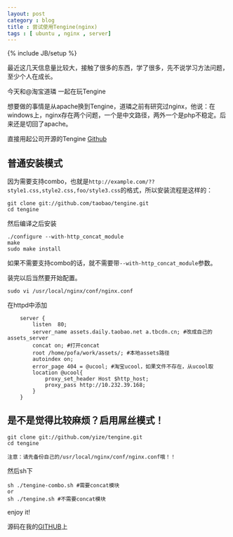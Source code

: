 ```yaml
---
layout: post
category : blog
title : 尝试使用Tengine(nginx)
tags : [ ubuntu , nginx , server]
---
```

{% include JB/setup %}

最近这几天信息量比较大，接触了很多的东西，学了很多，先不说学习方法问题，至少个人在成长。

今天和@淘宝道璘 一起在玩Tengine

想要做的事情是从apache换到Tengine，道璘之前有研究过nginx，他说：在windows上，nginx存在两个问题，一个是中文路径，两外一个是php不稳定。后来还是切回了apache。

直接用起公司开源的Tengine [Github](https://github.com/taobao/tengine)

## 普通安装模式

因为需要支持combo，也就是`http://example.com/??style1.css,style2.css,foo/style3.css`的格式，所以安装流程是这样的：


    git clone git://github.com/taobao/tengine.git
    cd tengine


然后编译之后安装

    ./configure --with-http_concat_module
    make
    sudo make install

如果不需要支持combo的话，就不需要带`--with-http_concat_module`参数。

装完以后当然要开始配置。

    sudo vi /usr/local/nginx/conf/nginx.conf

在httpd中添加

        server {
            listen  80;
            server_name assets.daily.taobao.net a.tbcdn.cn; #改成自己的assets_server
            concat on; #打开concat
            root /home/pofa/work/assets/; #本地assets路径
            autoindex on;
            error_page 404 = @ucool; #淘宝ucool，如果文件不存在，从ucool取
            location @ucool{
                proxy_set_header Host $http_host;
                proxy_pass http://10.232.39.168;
            }
        }


## 是不是觉得比较麻烦？启用屌丝模式！

    git clone git://github.com/yize/tengine.git
    cd tengine

`注意：请先备份自己的/usr/local/nginx/conf/nginx.conf哦！！`

然后sh下

    sh ./tengine-combo.sh #需要concat模块
    or
    sh ./tengine.sh #不需要concat模块

enjoy it!

源码在我的[GITHUB](https://github.com/yize/tengine)上

